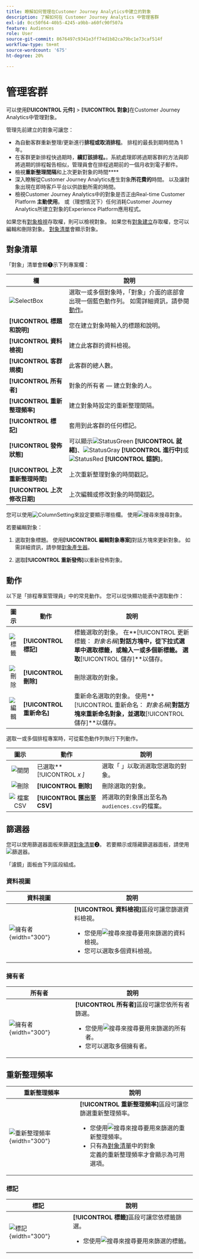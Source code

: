 ```yaml
---
title: 瞭解如何管理在Customer Journey Analytics中建立的對象
description: 了解如何在 Customer Journey Analytics 中管理客群
exl-id: 0cc50f64-40b5-4245-a9bb-a60fc90f507a
feature: Audiences
role: User
source-git-commit: 8676497c9341e3ff74d1b82ca79bc1e73caf514f
workflow-type: tm+mt
source-wordcount: '675'
ht-degree: 20%

---
```


# 管理客群

可以使用&#x200B;**[!UICONTROL 元件]** > **[!UICONTROL 對象]**&#x200B;在Customer Journey Analytics中管理對象。

管理先前建立的對象可讓您：

* 為自動客群重新整理/更新進行&#x200B;**排程或取消排程**。 排程的最長到期時間為 1 年。
* 在客群更新排程快過期時，**續訂該排程。**。系統處理即將過期客群的方法與即將過期的排程報告相似，管理員會在排程過期前的一個月收到電子郵件。
* 檢視&#x200B;**重新整理間隔**&#x200B;和上次更新對象的時間&#x200B;****
* 深入瞭解從Customer Journey Analytics產生對象&#x200B;**所花費的**&#x200B;時間。 以及讓對象出現在即時客戶平台以供啟動所需的時間。
* 檢視Customer Journey Analytics中的對象是否正由Real-time Customer Platform **主動使用**。 或（理想情況下）任何消耗Customer Journey Analytics所建立對象的Experience Platform應用程式。

如果您有[對象檢視](/help/technotes/access-control.md#user-level-access)存取權，則可以檢視對象。 如果您有[對象建立](/help/technotes/access-control.md#user-level-access)存取權，您可以編輯和刪除對象。 [對象清單](#audiences-list)會顯示對象。

## 對象清單

「對象」清單會顯➊示下列專案欄：

| 欄 | 說明 |
| --- | --- |
| ![SelectBox](/help/assets/icons/SelectBox.svg) | 選取一或多個對象時，「對象」介面的底部會出現一個藍色動作列。 如需詳細資訊，請參閱[動作](#actions)。 |
| **[!UICONTROL 標題和說明]** | 您在建立對象時輸入的標題和說明。 |
| **[!UICONTROL 資料檢視]** | 建立此客群的資料檢視。 |
| **[!UICONTROL 客群規模]** | 此客群的總人數。 |
| **[!UICONTROL 所有者]** | 對象的所有者 — 建立對象的人。 |
| **[!UICONTROL 重新整理頻率]** | 建立對象時設定的重新整理間隔。 |
| **[!UICONTROL 標記]** | 套用到此客群的任何標記。 |
| **[!UICONTROL 發佈狀態]** | 可以顯示![StatusGreen](/help/assets/icons/StatusGreen.svg) **[!UICONTROL 就緒]**、![StatusGray](/help/assets/icons/StatusGray.svg) **[!UICONTROL 進行中]**&#x200B;或![StatusRed](/help/assets/icons/StatusRed.svg) **[!UICONTROL 錯誤]**。 |
| **[!UICONTROL 上次重新整理時間]** | 上次重新整理對象的時間戳記。 |
| **[!UICONTROL 上次修改日期]** | 上次編輯或修改對象的時間戳記。 |

您可以使用![ColumnSetting](/help/assets/icons/ColumnSetting.svg)來設定要顯示哪些欄。 使用![搜尋](/help/assets/icons/Search.svg)來搜尋對象。

若要編輯對象：

1. 選取對象標題。 使用&#x200B;**[!UICONTROL 編輯對象專案]**&#x200B;對話方塊來更新對象。 如需詳細資訊，請參閱[對象產生器](publish.md#audience-builder)。

1. 選取&#x200B;**[!UICONTROL 重新發佈]**&#x200B;以重新發佈對象。


## 動作

以下是「排程專案管理員」中的常見動作。 您可以從快顯功能表中選取動作：

| 圖示 | 動作 | 說明 |
|:---:|---|---|
| ![標籤](/help/assets/icons/Labels.svg) | **[!UICONTROL 標記]** | 標籤選取的對象。 在&#x200B;**[!UICONTROL 更新標籤： *對象名稱&#x200B;*]**對話方塊中，從下拉式選單中選取標籤，或輸入一或多個新標籤。 選取**[!UICONTROL 儲存&#x200B;]**以儲存。 |
| ![刪除](/help/assets/icons/Delete.svg) | **[!UICONTROL 刪除]** | 刪除選取的對象。 |
| ![編輯](/help/assets/icons/Edit.svg) | **[!UICONTROL 重新命名]** | 重新命名選取的對象。 使用&#x200B;**[!UICONTROL 重新命名： *對象名稱&#x200B;*]**對話方塊來重新命名對象，並選取**[!UICONTROL 儲存&#x200B;]**以儲存。 |

選取一或多個排程專案時，可從藍色動作列執行下列動作。

| 圖示 | 動作 | 說明 |
|:---:|---|---|
| ![關閉](/help/assets/icons/Close.svg) | 已選取&#x200B;**[!UICONTROL *x *]** | 選取「 」以取消選取您選取的對象。 |
| ![刪除](/help/assets/icons/Delete.svg) | **[!UICONTROL 刪除]** | 刪除選取的對象。 |
| ![檔案CSV](/help/assets/icons/FileCSV.svg) | **[!UICONTROL 匯出至 CSV]** | 將選取的對象匯出至名為`audiences.csv`的檔案。 |

## 篩選器

您可以使用篩選器面板來篩選[對象清單](#audiences-list)➋。 若要顯示或隱藏篩選器面板，請使用![篩選器](/help/assets/icons/Filter.svg)。

「濾鏡」面板由下列區段組成。

### 資料視圖

| 資料視圖 | 說明 |
|---|---|
| ![擁有者](/help/components/audiences/assets/audiences-filter-dataviews.png){width="300"} | **[!UICONTROL 資料檢視]**&#x200B;區段可讓您篩選資料檢視。 <ul><li>您使用![搜尋](/help/assets/icons/Search.svg)來搜尋要用來篩選的資料檢視。</li><li>您可以選取多個資料檢視。</li></ul> |

### 擁有者

| 所有者 | 說明 |
|---|---|
| ![擁有者](/help/components/audiences/assets/audiences-filter-owner.png){width="300"} | **[!UICONTROL 所有者]**&#x200B;區段可讓您依所有者篩選。 <ul><li>您使用![搜尋](/help/assets/icons/Search.svg)來搜尋要用來篩選的所有者。</li><li>您可以選取多個擁有者。 </li></ul> |

## 重新整理頻率

| 重新整理頻率 | 說明 |
|---|---|
| ![重新整理頻率](/help/components/audiences/assets/audiences-filter-refreshfrequency.png){width="300"} | **[!UICONTROL 重新整理頻率]**&#x200B;區段可讓您篩選重新整理頻率。 <ul><li>您使用![搜尋](/help/assets/icons/Search.svg)來搜尋要用來篩選的重新整理頻率。</li><li>只有為[對象清單](#audiences-list)中的對象<br/>定義的重新整理頻率才會顯示為可用選項。</li></ul> |


### 標記

| 標記 | 說明 |
|---|---|
| ![標記](/help/components/audiences/assets/audiences-filter-tags.png){width="300"} | **[!UICONTROL 標籤]**&#x200B;區段可讓您依標籤篩選。 <ul><li>您使用![搜尋](/help/assets/icons/Search.svg)來搜尋要用來篩選的標籤。 |

